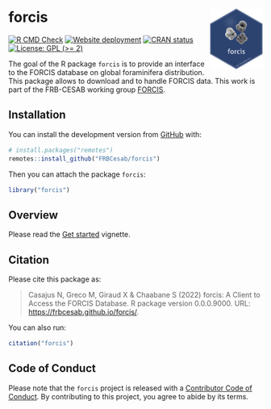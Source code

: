 
<!-- README.md is generated from README.Rmd. Please edit that file -->

# forcis <img src="man/figures/hexsticker.png" height="120px" align="right" style="float:right; height:120px;"/>

<!-- badges: start -->

[![R CMD
Check](https://github.com/FRBCesab/forcis/actions/workflows/R-CMD-check.yaml/badge.svg)](https://github.com/FRBCesab/forcis/actions/workflows/R-CMD-check.yaml)
[![Website
deployment](https://github.com/FRBCesab/forcis/actions/workflows/pkgdown.yaml/badge.svg)](https://github.com/FRBCesab/forcis/actions/workflows/pkgdown.yaml)
[![CRAN
status](https://www.r-pkg.org/badges/version/forcis)](https://CRAN.R-project.org/package=forcis)
[![License: GPL (\>=
2)](https://img.shields.io/badge/License-GPL%20%28%3E%3D%202%29-blue.svg)](https://choosealicense.com/licenses/gpl-2.0/)
<!-- badges: end -->

The goal of the R package `forcis` is to provide an interface to the
FORCIS database on global foraminifera distribution. This package allows
to download and to handle FORCIS data. This work is part of the
FRB-CESAB working group
[FORCIS](https://www.fondationbiodiversite.fr/en/the-frb-in-action/programs-and-projects/le-cesab/forcis/).

## Installation

You can install the development version from
[GitHub](https://github.com/) with:

``` r
# install.packages("remotes")
remotes::install_github("FRBCesab/forcis")
```

Then you can attach the package `forcis`:

``` r
library("forcis")
```

## Overview

Please read the [Get
started](https://frbcesab.github.io/forcis/articles/forcis.html)
vignette.

## Citation

Please cite this package as:

> Casajus N, Greco M, Giraud X & Chaabane S (2022) forcis: A Client to
> Access the FORCIS Database. R package version 0.0.0.9000. URL:
> <https://frbcesab.github.io/forcis/>.

You can also run:

``` r
citation("forcis")
```

## Code of Conduct

Please note that the `forcis` project is released with a [Contributor
Code of
Conduct](https://contributor-covenant.org/version/2/0/CODE_OF_CONDUCT.html).
By contributing to this project, you agree to abide by its terms.
